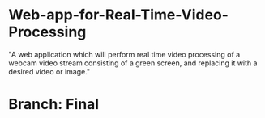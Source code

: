 # Web-app-for-Real-Time-Video-Processing
"A web application which will perform real time video processing of a webcam video stream consisting of a green screen, and replacing it with a desired video or image."

# Branch: Final


